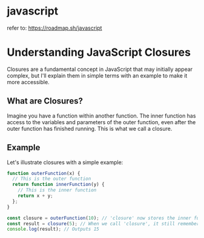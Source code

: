 # javascript

refer to: https://roadmap.sh/javascript

# Understanding JavaScript Closures

Closures are a fundamental concept in JavaScript that may initially appear complex, but I'll explain them in simple terms with an example to make it more accessible.

## What are Closures?

Imagine you have a function within another function. The inner function has access to the variables and parameters of the outer function, even after the outer function has finished running. This is what we call a closure.

## Example

Let's illustrate closures with a simple example:

```javascript
function outerFunction(x) {
  // This is the outer function
  return function innerFunction(y) {
    // This is the inner function
    return x + y;
  };
}

const closure = outerFunction(10); // 'closure' now stores the inner function
const result = closure(5); // When we call 'closure', it still remembers 'x'
console.log(result); // Outputs 15
```

